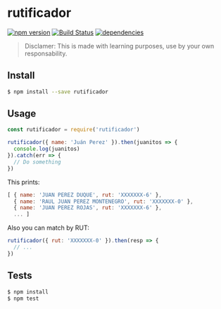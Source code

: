 # rutificador
[![npm version][npm-image]][npm-url] [![Build Status][ci-image]][ci-url] [![dependencies][dependencies-image]][dependencies-url]

> Disclamer: This is made with learning purposes, use by your own responsability.

## Install
```sh
$ npm install --save rutificador
```

## Usage
```js
const rutificador = require('rutificador')

rutificador({ name: 'Juán Perez' }).then(juanitos => {
  console.log(juanitos)
}).catch(err => {
  // Do something
})
```

This prints:
```js
[ { name: 'JUAN PEREZ DUQUE', rut: 'XXXXXXX-6' },
  { name: 'RAUL JUAN PEREZ MONTENEGRO', rut: 'XXXXXXX-0' },
  { name: 'JUAN PEREZ ROJAS', rut: 'XXXXXXX-6' },
  ... ]
```

Also you can match by RUT:
```js
rutificador({ rut: 'XXXXXXX-0' }).then(resp => {
  // ...
})
```

## Tests
```sh
$ npm install
$ npm test
```

[ci-image]: https://travis-ci.org/mrpatiwi/rutificador.svg
[ci-url]: https://travis-ci.org/mrpatiwi/rutificador
[npm-image]: https://badge.fury.io/js/rutificador.svg
[npm-url]: http://badge.fury.io/js/rutificador
[dependencies-image]: https://david-dm.org/mrpatiwi/rutificador.svg
[dependencies-url]: https://david-dm.org/mrpatiwi/rutificador
[lint-image]: https://codeclimate.com/github/mrpatiwi/rutificador/badges/gpa.svg
[lint-url]: https://codeclimate.com/github/mrpatiwi/rutificador
